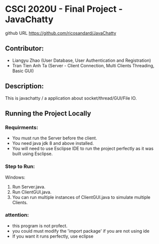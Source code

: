 # CSCI 2020U - Final Project - JavaChatty
github URL https://github.com/ricosandard/JavaChatty

## Contributor:
- Liangyu Zhao (User Database, User Authentication and Registration)
- Tran Tien Anh Ta (Server - Client Connection, Multi Clients Threading, Basic GUI)

## Description:
This is javachatty / a application about socket/thread/GUI/File IO.


## Running the Project Locally
### Requirments:
- You must run the Server before the client.
- You need java jdk 8 and above installed.
- You will need to use Esclipse IDE to run the project perfectly as it was built using Esclipse.

### Step to Run:
Windows:
1. Run Server.java.
2. Run ClientGUI.java.
3. You can run multiple instances of ClientGUI.java to simulate multiple Clients.

### attention:
- this program is not profect.
- you could must modify the 'import package' if you are not using ide
- If you want it runs perfectly, use eclipse

